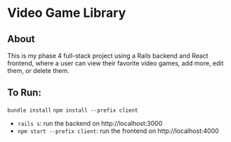 # Video Game Library

## About
This is my phase 4 full-stack project using a Rails backend and React frontend, where
a user can view their favorite video games, add more, edit them, or delete them. 


## To Run:

`bundle install`
`npm install --prefix client`


- `rails s`: run the backend on http://localhost:3000
- `npm start --prefix client`: run the frontend on http://localhost:4000


